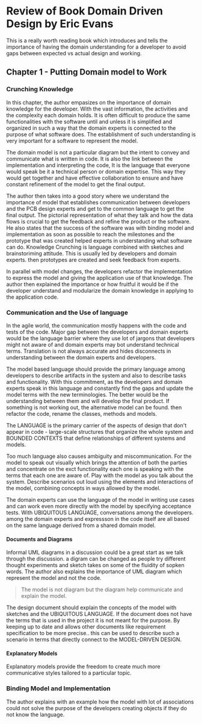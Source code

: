# Review of Book Domain Driven Design by Eric Evans

This is a really worth reading book which introduces and tells the importance of having the domain understanding for a developer to avoid gaps between expected vs actual design and working.

## Chapter 1 - Putting Domain model to Work
### Crunching Knowledge
In this chapter, the author empasizes on the importance of domain knowledge for the developer. With the vast information, the activities and the complexity each domain holds. It is often difficult to produce the same functionalities with the software until and unless it is simplified and organized in such a way that the domain experts is connected to the purpose of what software does.
The establishment of such understanding is very important for a software to represent the model.

The domain model is not a particular diagram but the intent to convey and communicate what is written in code. It is also the link between the implementation and interpreting the code,
It is the language that everyone would speak be it a technical person or domain expertise. This way they would get together and have effective collaboration to ensure and have constant refinement of the model to get the final output.

The author then takes into a good story where we understand the importance of model that establishes communication between developers and the PCB design experts and get to the common language to get the final output.
The pictorial representation of what they talk and how the data flows is crucial to get the feedback and refine the product or the software.
He also states that the success of the software was with binding model and implementation as soon as possible to reach the milestones and the prototype that was created helped experts in understanding what software can do.
Knowledge Crunching is language combined with sketches and brainstoriming attitude. This is usually led by developers and domain experts. then prototypes are created and seek feedback from experts.

In parallel with model changes, the developers refactor the implementation to express the model and giving the application use of that knowledge.
The author then explained the importance or how fruitful it would be if the developer understand and modularize the domain knowledge in applying to the application code.

### Communication and the Use of language
In the agile world, the communication mostly happens with the code and tests  of the code. Major gap between the developers and domain experts would be the language barrier where they use lot of jargons that developers might not aware of and domain experts may bot understand technical terms.
Translation is not always accurate and hides disconnects in understanding between the domain experts and developers.

The model based language should provide the primary language among developers to describe artifacts in the system and also to describe tasks and functionality. With this commitment, as the developers and domain experts speak in this language and constantly find the gaps and update the model terms with the new terminologies. The better would be the understanding between them and will develop the final product. If something is not working out, the alternative model can be found. then refactor the code, rename the classes, methods and models.

The LANGUAGE is the primary carrier of the aspects of design that don't appear in code - large-scale structures that organize the whole system and BOUNDED CONTEXTS that define relationships of different systems and models.

Too much language also causes ambiguity and miscommunication. For the model to speak out visually which brings the attention of both the parties and concentrate on the exct functionality each one is speaking with the terms that each one are aware of.
Play with the model as you talk about the system. Describe scenarios out loud using the elements and interactions of the model, combining concepts in ways allowed by the model.

The domain experts can use the language of the model in writing use cases and can work even more directly with the model by specifying acceptance tests.
With UBIQUITOUS LANGUAGE, conversations among the developers. among the domain experts and expressson in the code itself are all based on the same language derived from a shared domain model.

#### Documents and Diagrams
Informal UML diagrams in a discussion could be a great start as we talk through the discussion. a digram can be changed as people try different thought experiments and sketch takes on some of the fluidity of sopken words.
The author also explains the importance of UML diagram which represent the model and not the code.

> The model is not diagram but the diagram help communicate and explain the model.

The design document should explain the concepts of the model with sketches and the UBIQUITOUS LANGUAGE. If the document does not have the terms that is used in the project it is not meant for the purpose. By keeping up to date and allows other documents like requirement specification to be more precise.. this can be used to describe such a scenario in terms that directly connect to the MODEL-DRIVEN DESIGN.
#### Explanatory Models
Explanatory models provide the freedom to create much more communicative styles tailored to a particular topic. 

### Binding Model and Implementation
The author explains with an example how the model with lot of associations could not solve the purpose of the developers creating objects if they do not know the language.


